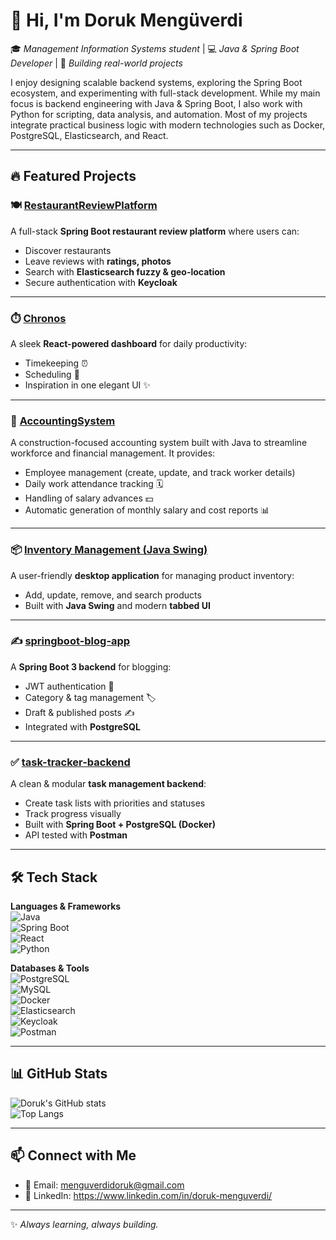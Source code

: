 # 👋 Hi, I'm Doruk Mengüverdi  

🎓 *Management Information Systems student* | 💻 *Java & Spring Boot Developer* | 🚀 *Building real-world projects*  

I enjoy designing scalable backend systems, exploring the Spring Boot ecosystem, and experimenting with full-stack development. While my main focus is backend engineering with Java & Spring Boot, I also work with Python for scripting, data analysis, and automation. Most of my projects integrate practical business logic with modern technologies such as Docker, PostgreSQL, Elasticsearch, and React.

---

## 🔥 Featured Projects  

### 🍽️ [RestaurantReviewPlatform](https://github.com/dorukmenguverdi/RestaurantReviewPlatform)  
A full-stack **Spring Boot restaurant review platform** where users can:  
- Discover restaurants  
- Leave reviews with **ratings, photos**  
- Search with **Elasticsearch fuzzy & geo-location**  
- Secure authentication with **Keycloak**  

---

### ⏱️ [Chronos](https://github.com/dorukmenguverdi/Chronos)  
A sleek **React-powered dashboard** for daily productivity:  
- Timekeeping ⏰  
- Scheduling 📅  
- Inspiration in one elegant UI ✨  

---

### 🧮 [AccountingSystem](https://github.com/dorukmenguverdi/AccountingSystem)  
A construction-focused accounting system built with Java to streamline workforce and financial management. It provides:
- Employee management (create, update, and track worker details)
- Daily work attendance tracking 🗓️
- Handling of salary advances 💵
- Automatic generation of monthly salary and cost reports 📊

---

### 📦 [Inventory Management (Java Swing)](https://github.com/dorukmenguverdi/inventory-management-java)  
A user-friendly **desktop application** for managing product inventory:  
- Add, update, remove, and search products  
- Built with **Java Swing** and modern **tabbed UI**  

---

### ✍️ [springboot-blog-app](https://github.com/dorukmenguverdi/springboot-blog-app)  
A **Spring Boot 3 backend** for blogging:  
- JWT authentication 🔑  
- Category & tag management 🏷️  
- Draft & published posts ✍️  
- Integrated with **PostgreSQL**  

---

### ✅ [task-tracker-backend](https://github.com/dorukmenguverdi/task-tracker-backend)  
A clean & modular **task management backend**:  
- Create task lists with priorities and statuses  
- Track progress visually  
- Built with **Spring Boot + PostgreSQL (Docker)**  
- API tested with **Postman**  

---

## 🛠 Tech Stack  

**Languages & Frameworks**  
![Java](https://img.shields.io/badge/Java-ED8B00?style=for-the-badge&logo=openjdk&logoColor=white)  
![Spring Boot](https://img.shields.io/badge/Spring_Boot-6DB33F?style=for-the-badge&logo=springboot&logoColor=white)  
![React](https://img.shields.io/badge/React-20232A?style=for-the-badge&logo=react&logoColor=61DAFB)  
![Python](https://img.shields.io/badge/Python-3776AB?style=for-the-badge&logo=python&logoColor=white)  

**Databases & Tools**  
![PostgreSQL](https://img.shields.io/badge/PostgreSQL-316192?style=for-the-badge&logo=postgresql&logoColor=white)  
![MySQL](https://img.shields.io/badge/MySQL-4479A1?style=for-the-badge&logo=mysql&logoColor=white)  
![Docker](https://img.shields.io/badge/Docker-2496ED?style=for-the-badge&logo=docker&logoColor=white)  
![Elasticsearch](https://img.shields.io/badge/Elasticsearch-005571?style=for-the-badge&logo=elasticsearch&logoColor=white)  
![Keycloak](https://img.shields.io/badge/Keycloak-2C2C2C?style=for-the-badge&logo=keycloak&logoColor=white)  
![Postman](https://img.shields.io/badge/Postman-FF6C37?style=for-the-badge&logo=postman&logoColor=white)  

---

## 📊 GitHub Stats  

![Doruk's GitHub stats](https://github-readme-stats.vercel.app/api?username=dorukmenguverdi&show_icons=true&theme=radical)  
![Top Langs](https://github-readme-stats.vercel.app/api/top-langs/?username=dorukmenguverdi&layout=compact&theme=radical)  

---

## 📫 Connect with Me  

- 📧 Email: menguverdidoruk@gmail.com 
- 💼 LinkedIn: https://www.linkedin.com/in/doruk-menguverdi/

---
✨ *Always learning, always building.*  
